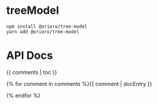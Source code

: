 # treeModel

```
npm install @orioro/tree-model
yarn add @orioro/tree-model
```

# API Docs

{{ comments | toc }}

{% for comment in comments %}{{ comment | docEntry }}

{% endfor %}
